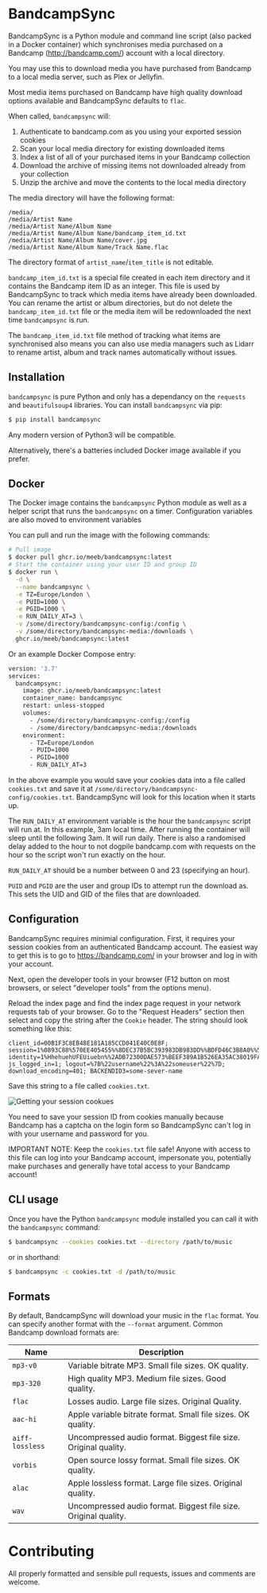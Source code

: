 # BandcampSync

BandcampSync is a Python module and command line script (also packed in
a Docker container) which synchronises media purchased on a Bandcamp
(http://bandcamp.com/) account with a local directory.

You may use this to download media you have purchased from Bandcamp to a
local media server, such as Plex or Jellyfin.

Most media items purchased on Bandcamp have high quality download options
available and BandcampSync defaults to `flac`.

When called, `bandcampsync` will:

1. Authenticate to bandcamp.com as you using your exported session cookies
2. Scan your local media directory for existing downloaded items
3. Index a list of all of your purchased items in your Bandcamp collection
4. Download the archive of missing items not downloaded already from your collection
5. Unzip the archive and move the contents to the local media directory

The media directory will have the following format:

```
/media/
/media/Artist Name
/media/Artist Name/Album Name
/media/Artist Name/Album Name/bandcamp_item_id.txt
/media/Artist Name/Album Name/cover.jpg
/media/Artist Name/Album Name/Track Name.flac
```

The directory format of `artist_name`/`item_title` is not editable.

`bandcamp_item_id.txt` is a special file created in each item directory and
it contains the Bandcamp item ID as an integer. This file is used by BandcampSync
to track which media items have already been downloaded. You can rename the
artist or album directories, but do not delete the `bandcamp_item_id.txt` file
or the media item will be redownloaded the next time `bandcampsync` is run.

The `bandcamp_item_id.txt` file method of tracking what items are synchronised
also means you can also use media managers such as Lidarr to rename artist,
album and track names automatically without issues.


## Installation

`bandcampsync` is pure Python and only has a dependancy on the `requests` and
`beautifulsoup4` libraries. You can install `bandcampsync` via pip:

```bash
$ pip install bandcampsync
```

Any modern version of Python3 will be compatible.

Alternatively, there's a batteries included Docker image available if you prefer.


## Docker

The Docker image contains the `bandcampsync` Python module as well as a helper
script that runs the `bandcampsync` on a timer. Configuration variables are also
moved to environment variables

You can pull and run the image with the following commands:

```bash
# Pull image
$ docker pull ghcr.io/meeb/bandcampsync:latest
# Start the container using your user ID and group ID
$ docker run \
  -d \
  --name bandcampsync \
  -e TZ=Europe/London \
  -e PUID=1000 \
  -e PGID=1000 \
  -e RUN_DAILY_AT=3 \
  -v /some/directory/bandcampsync-config:/config \
  -v /some/directory/bandcampsync-media:/downloads \
  ghcr.io/meeb/bandcampsync:latest

```

Or an example Docker Compose entry:

```bash
version: '3.7'
services:
  bandcampsync:
    image: ghcr.io/meeb/bandcampsync:latest
    container_name: bandcampsync
    restart: unless-stopped
    volumes:
      - /some/directory/bandcampsync-config:/config
      - /some/directory/bandcampsync-media:/downloads
    environment:
      - TZ=Europe/London
      - PUID=1000
      - PGID=1000
      - RUN_DAILY_AT=3
```

In the above example you would save your cookies data into a file called
`cookies.txt` and save it at `/some/directory/bandcampsync-config/cookies.txt`.
BandcampSync will look for this location when it starts up.

The `RUN_DAILY_AT` environment variable is the hour the `bandcampsync` script
will run at. In this example, 3am local time. After running the container will
sleep until the following 3am. It will run daily. There is also a randomised
delay added to the hour to not dogpile bandcamp.com with requests on the hour 
so the script won't run exactly on the hour.

`RUN_DAILY_AT` should be a number between 0 and 23 (specifying an hour).

`PUID` and `PGID` are the user and group IDs to attempt run the download as.
This sets the UID and GID of the files that are downloaded.


## Configuration

BandcampSync requires minimial configuration. First, it requires your session
cookies from an authenticated Bandcamp account. The easiest way to get this is
to go to https://bandcamp.com/ in your browser and log in with your account.

Next, open the developer tools in your browser (F12 button on most browsers, or
select "developer tools" from the options menu).

Reload the index page and find the index page request in your network requests
tab of your browser. Go to the "Request Headers" section then select and copy
the string after the `Cookie` header. The string should look something like this:

```
client_id=00B1F3C8EB48E181A185CCD041E40C0E8F; session=1%0893C88%570EE405455%%8DEC37B5BC393983DB983DD%%BDFD46C3B8A0%%580DA466D5CD; identity=1%HhehuehUFEUiuebn%%2ADB72300DAE573%BEEF389A1B526EA35AC38019FA0A6F%11B4BD5FBC18B83F720; js_logged_in=1; logout=%7B%22username%22%3A%22someuser%22%7D; download_encoding=401; BACKENDID3=some-sever-name
```

Save this string to a file called `cookies.txt`.

![Getting your session cookues](https://github.com/meeb/bandcampsync/blob/main/docs/cookies.jpg?raw=true)

You need to save your session ID from cookies manually because Bandcamp has
a captcha on the login form so BandcampSync can't log in with your username
and password for you.

IMPORTANT NOTE: Keep the `cookies.txt` file safe! Anyone with access to this file
can log into your Bandcamp account, impersonate you, potentially make purchases
and generally have total access to your Bandcamp account!


## CLI usage

Once you have the Python `bandcampsync` module installed you can call it with the
`bandcampsync` command:

```bash
$ bandcampsync --cookies cookies.txt --directory /path/to/music
```

or in shorthand:

```bash
$ bandcampsync -c cookies.txt -d /path/to/music
```


## Formats

By default, BandcampSync will download your music in the `flac` format. You can specify
another format with the `--format` argument. Common Bandcamp download formats are:

| Name            | Description                                                     |
| --------------- | --------------------------------------------------------------- |
| `mp3-v0`        | Variable bitrate MP3. Small file sizes. OK quality.             |
| `mp3-320`       | High quality MP3. Medium file sizes. Good quality.              |
| `flac`          | Losses audio. Large file sizes. Original Quality.               |
| `aac-hi`        | Apple variable bitrate format. Small file sizes. OK quality.    |
| `aiff-lossless` | Uncompressed audio format. Biggest file size. Original quality. |
| `vorbis`        | Open source lossy format. Small file sizes. OK quality.         |
| `alac`          | Apple lossless format. Large file sizes. Original quality.      |
| `wav`           | Uncompressed audio format. Biggest file size. Original quality. |


# Contributing

All properly formatted and sensible pull requests, issues and comments are welcome.
